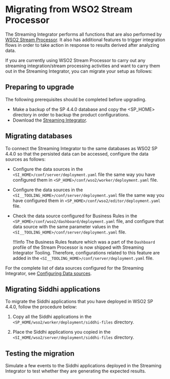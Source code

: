 # Migrating from WSO2 Stream Processor

The Streaming Integrator performs all functions that are also performed by [WSO2 Stream Processor](https://docs.wso2.com/display/SP440/Stream+Processor+Documentation). It also has additional features to trigger integration flows in order to take action in response to results derived after analyzing data.

If you are currently using WSO2 Stream Processor to carry out any streaming integration/stream processing activities and want to carry them out in the Streaming Integrator, you can migrate your setup as follows:

## Preparing to upgrade

The following prerequisites should be completed before upgrading.

- Make a backup of the SP 4.4.0 database and copy the <SP_HOME> directory in order to backup the product configurations.
- Download the [Streaming Integrator](https://wso2.com/integration/).

## Migrating databases

To connect the Streaming Integrator to the same databases as WSO2 SP 4.4.0 so that the persisted data can be accessed, configure the data sources as follows:

- Configure the data sources in the `<SI_HOME>/conf/server/deployment.yaml` file the same way you have configured them in `<SP_HOME>/conf/wso2/worker/deployment.yaml` file.
- Configure the data sources in the `<SI__TOOLING_HOME>/conf/server/deployment.yaml` file the same way you have configured them in `<SP_HOME>/conf/wso2/editor/deployment.yaml` file.
- Check the data source configured for Business Rules  in the `<SP_HOME>/conf/wso2/dashboard/deployment.yaml` file, and configure that data source with the same parameter values in the `<SI__TOOLING_HOME>/conf/server/deployment.yaml` file.

    !!!info
        The Business Rules feature which was a part of the `Dashboard` profile of the Stream Processor is now shipped with Streaming Integrator Tooling. Therefore, configurations related to this feature are added in the `<SI__TOOLING_HOME>/conf/server/deployment.yaml` file.

For the complete list of data sources configured for the Streaming Integrator, see [Configuring Data sources]({{base_path}}/install-and-setup/setup/si-setup/configuring-data-sources).

## Migrating Siddhi applications

To migrate the Siddhi applications that you have deployed in WSO2 SP 4.4.0, follow the procedure below:

1. Copy all the Siddhi applications in the `<SP_HOME/wso2/worker/deployment/siddhi-files` directory.

2. Place the Siddhi applications you copied in the `<SI_HOME/wso2/server/deployment/siddhi-files` directory.

## Testing the migration

Simulate a few events to the Siddhi applications deployed in the Streaming Integrator to test whether they are generating the expected results.